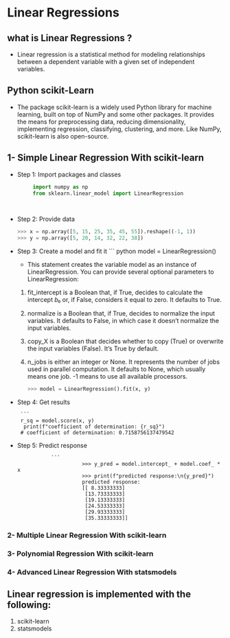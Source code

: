 # Linear Regressions
## what is Linear Regressions ?
  - Linear regression is a statistical method for modeling relationships between a dependent variable with a given set of independent variables.
## Python scikit-Learn 
  - The package scikit-learn is a widely used Python library for machine learning, built on top of NumPy and some other packages. It provides the means for preprocessing data, reducing dimensionality, implementing regression, classifying, clustering, and more. Like NumPy, scikit-learn is also open-source.
 
## 1-  Simple Linear Regression With scikit-learn
  - Step 1: Import packages and classes 
 
    ``` python 
         import numpy as np
         from sklearn.linear_model import LinearRegression 
  
  
 - Step 2: Provide data
      ``` python 
      >>> x = np.array([5, 15, 25, 35, 45, 55]).reshape((-1, 1))
      >>> y = np.array([5, 20, 14, 32, 22, 38])
    
 - Step 3: Create a model and fit it 
        ``` python 
             model = LinearRegression() 
     - This statement creates the variable model as an instance of LinearRegression. You can provide several optional parameters to LinearRegression:
     1. fit_intercept is a Boolean that, if True, decides to calculate the intercept 𝑏₀ or, if False, considers it equal to zero. It defaults to True.
     2. normalize is a Boolean that, if True, decides to normalize the input variables. It defaults to False, in which case it doesn’t normalize the input variables.
     3. copy_X is a Boolean that decides whether to copy (True) or overwrite the input variables (False). It’s True by default.
     4. n_jobs is either an integer or None. It represents the number of jobs used in parallel computation. It defaults to None, which usually means one job. -1 means to use all available processors.
     
          ``` python 
          >>> model = LinearRegression().fit(x, y)
 
 
 - Step 4: Get results 

        ```  
        r_sq = model.score(x, y)
         print(f"coefficient of determination: {r_sq}")
        # coefficient of determination: 0.7158756137479542
   
   
 - Step 5: Predict response
      
      
                  ```
                            >>> y_pred = model.intercept_ + model.coef_ * x
                            >>> print(f"predicted response:\n{y_pred}")
                            predicted response:
                            [[ 8.33333333]
                             [13.73333333]
                             [19.13333333]
                             [24.53333333]
                             [29.93333333]
                             [35.33333333]]



 ### 2- Multiple Linear Regression With scikit-learn
 ### 3-  Polynomial Regression With scikit-learn
 ### 4- Advanced Linear Regression With statsmodels

 ## Linear regression is implemented with the following:
 
  1. scikit-learn
  2. statsmodels

  


